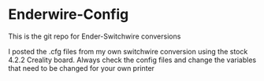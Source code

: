 # Enderwire-Config
This is the git repo for Ender-Switchwire conversions

 I posted the .cfg files from my own switchwire conversion using the stock 4.2.2 Creality board.
 Always check the config files and change the variables that need to be changed for your own printer

